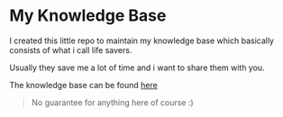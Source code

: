 # My Knowledge Base
I created this little repo to maintain my knowledge base which basically consists of what i call life savers.

Usually they save me a lot of time and i want to share them with you.

The knowledge base can be found [here](http://mkb.segidev.com/)

> No guarantee for anything here of course :)
